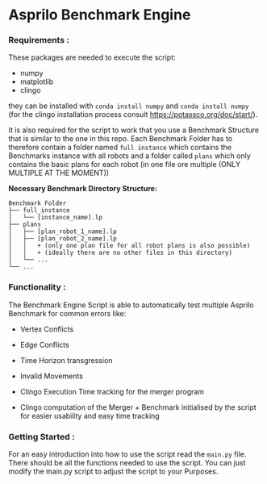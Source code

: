 # Asprilo Benchmark Engine

### Requirements :

These packages are needed to execute the script:

+ numpy
+ matplotlib
+ clingo

they can be installed with `conda install numpy` and `conda install numpy` (for the clingo installation process consult https://potassco.org/doc/start/).

It is also required for the script to work that you use a Benchmark Structure that is similar to the one in this repo. Each Benchmark Folder has to therefore contain a folder named `full instance` which contains the Benchmarks instance with all robots and a folder called `plans` which only contains the basic plans for each robot (in one file ore multiple (ONLY MULTIPLE AT THE MOMENT))

**Necessary Benchmark Directory Structure:**

```
Benchmark Folder
├── full_instance
│   └── [instance_name].lp
├── plans
│	├── [plan_robot_1_name].lp
│	├── [plan_robot_2_name].lp
│	│	+ (only one plan file for all robot plans is also possible)
│	│	+ (ideally there are no other files in this directory)
│	└── ...
└── ...
```



### Functionality :

The Benchmark Engine Script is able to automatically test multiple Asprilo Benchmark for common errors like:

+ Vertex Conflicts
+ Edge Conflicts
+ Time Horizon transgression
+ Invalid Movements

+ Clingo Execution Time tracking for the merger program
+ Clingo computation of the Merger + Benchmark initialised by the script for easier usability and easy time tracking



### Getting Started :

For an easy introduction into how to use the script read the `main.py` file. There should be all the functions needed to use the script. You can just modify the main.py script to adjust the script to your Purposes.